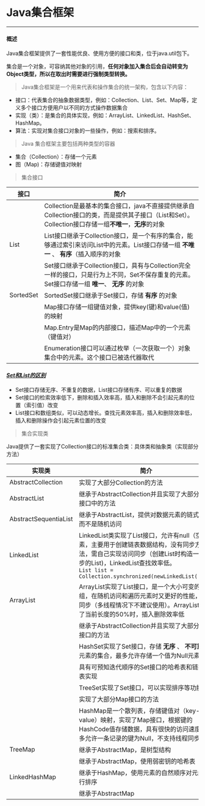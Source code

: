 # Java集合框架
------
#### 概述

Java集合框架提供了一套性能优良、使用方便的接口和类，位于java.util包下。

集合是一个对象，可容纳其他对象的引用，**任何对象加入集合后会自动转变为Object类型，所以在取出时需要进行强制类型转换。**

> Java集合框架是一个用来代表和操作集合的统一架构，包含以下内容：	

  * 接口：代表集合的抽象数据类型，例如：Collection、List、Set、Map等，定义多个接口方便用户以不同的方式操作数据集合
  * 实现（类）：是集合的具体实现，例如：ArrayList、LinkedList、HashSet、HashMap。
  * 算法：实现对集合接口对象的一些操作，例如：搜索和排序。

> Java 集合框架主要包括两种类型的容器

 * 集合（Collection）：存储一个元素
 * 图（Map)：存储键值对映射

> 集合接口

| 接口        | 简介                                       |
| --------- | ---------------------------------------- |
|           | Collection是最基本的集合接口，java不直接提供继承自Collection接口的类，而是提供其子接口（List和Set）。Collection接口存储一组**不唯一**，**无序**的对象 |
| List      | List接口继承于Collection接口，是一个有序的集合，能够通过索引来访问List中的元素。List接口存储一组 **不唯一** 、 **有序**（插入顺序的对象 |
|           | Set接口继承于Collection接口，具有与Collection完全一样的接口，只是行为上不同，Set不保存重复的元素。Set接口存储一组 **唯一**、 **无序** 的对象 |
| SortedSet | SortedSet接口继承于Set接口，存储 **有序** 的对象        |
|           | Map接口存储一组键值对象，提供key(键)和value(值)的映射       |
|           | Map.Entry是Map的内部接口，描述Map中的一个元素（键值对）      |
|           | Enumeration接口可以通过枚举（一次获取一个）对象集合中的元素。这个接口已被迭代器取代 |

#### <u> *Set和List的区别*</u>

* Set接口存储无序、不重复的数据，List接口存储有序、可以重复的数据
* Set接口的检索效率低下，删除和插入效率高，插入和删除不会引起元素的位置（索引值）改变
* List接口和数组类似，可以动态增长。查找元素效率高，插入和删除效率低，插入和删除操作会引起元素位置的改变

>集合实现类

Java提供了一套实现了Collection接口的标准集合类：具体类和抽象类（实现部分方法）

| 实现类                   | 简介                                       |
| --------------------- | ---------------------------------------- |
| AbstractCollection    | 实现了大部分Collection的方法                      |
| AbstractList          | 继承于AbstractCollection并且实现了大部分List接口中的方法  |
| AbstractSequentiaList | 继承于AbstractList，提供对数据元素的链式访问而不是随机访问      |
| LinkedList            | LinkedList类实现了List接口，允许有null（空)元素，主要用于创建链表数据结构，没有同步方法，需自己实现访问同步（创建List时构造一个同步的List)，LinkedList查找效率低。<br /> `List list = Collection.synchronized(newLinkedList(...))` |
| ArrayList             | ArrayList实现了List接口，是一个大小可变的数组，在随机访问和遍历元素时又更好的性能，非同步（多线程情况下不建议使用）。ArrayList增长了当前长度的50%时，插入删除效率低 |
|                       | 继承于AbstractCollection并且实现了大部分Set接口的方法    |
|                       | HashSet实现了Set接口，存储 **无序** 、 **不可重复** 元素的集合，最多允许存储一个值为Null元素 |
|                       | 具有可预知迭代顺序的Set接口的哈希表和链接列表实现               |
|                       | TreeSet实现了Set接口，可以实现排序等功能                |
|                       | 实现了大部分Map接口的方法                           |
|                       | HashMap是一个散列表，存储键值对（key-value）映射，实现了Map接口，根据键的HashCode值存储数据，具有很快的访问速度，最多允许一条记录的键为Null，不支持线程同步 |
| TreeMap               | 继承于AbstractMap，是树型结构                     |
|                       | 继承于AbstractMap，使用弱密钥的哈希表                 |
| LinkedHashMap         | 继承于HashMap，使用元素的自然顺序对元素进行排序              |
|                       | 继承于AbstractMap                           |














